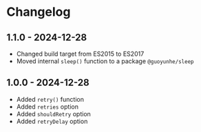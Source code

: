 # Changelog

## 1.1.0 - 2024-12-28

- Changed build target from ES2015 to ES2017
- Moved internal `sleep()` function to a package `@guoyunhe/sleep`

## 1.0.0 - 2024-12-28

- Added `retry()` function
- Added `retries` option
- Added `shouldRetry` option
- Added `retryDelay` option
